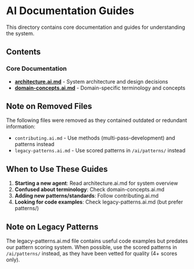 # AI Documentation Guides

This directory contains core documentation and guides for understanding the system.

## Contents

### Core Documentation
- **[architecture.ai.md](./architecture.ai.md)** - System architecture and design decisions
- **[domain-concepts.ai.md](./domain-concepts.ai.md)** - Domain-specific terminology and concepts

## Note on Removed Files

The following files were removed as they contained outdated or redundant information:
- `contributing.ai.md` - Use methods (multi-pass-development) and patterns instead
- `legacy-patterns.ai.md` - Use scored patterns in `/ai/patterns/` instead

## When to Use These Guides

1. **Starting a new agent**: Read architecture.ai.md for system overview
2. **Confused about terminology**: Check domain-concepts.ai.md
3. **Adding new patterns/standards**: Follow contributing.ai.md
4. **Looking for code examples**: Check legacy-patterns.ai.md (but prefer patterns/)

## Note on Legacy Patterns

The legacy-patterns.ai.md file contains useful code examples but predates our pattern scoring system. When possible, use the scored patterns in `/ai/patterns/` instead, as they have been vetted for quality (4+ scores only).